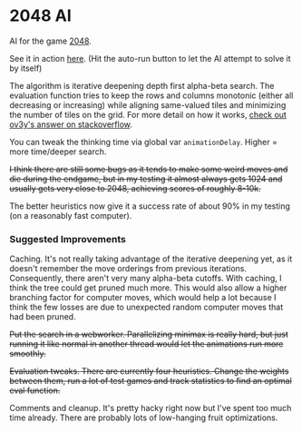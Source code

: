 # 2048 AI

AI for the game [2048](https://github.com/gabrielecirulli/2048).

See it in action [here](http://skeggse.github.io/2048-AI/). (Hit the auto-run button to let the AI attempt to solve it by itself)

The algorithm is iterative deepening depth first alpha-beta search. The evaluation function tries to keep the rows and columns monotonic (either all decreasing or increasing) while aligning same-valued tiles and minimizing the number of tiles on the grid. For more detail on how it works, [check out ov3y's answer on stackoverflow](http://stackoverflow.com/a/22389702/1056032).

You can tweak the thinking time via global var `animationDelay`. Higher = more time/deeper search.

~~I think there are still some bugs as it tends to make some weird moves and die during the endgame, but in my testing it almost always gets 1024 and usually gets very close to 2048, achieving scores of roughly 8-10k.~~

The better heuristics now give it a success rate of about 90% in my testing (on a reasonably fast computer).

### Suggested Improvements

Caching. It's not really taking advantage of the iterative deepening yet, as it doesn't remember the move orderings from previous iterations. Consequently, there aren't very many alpha-beta cutoffs. With caching, I think the tree could get pruned much more. This would also allow a higher branching factor for computer moves, which would help a lot because I think the few losses are due to unexpected random computer moves that had been pruned.

~~Put the search in a webworker. Parallelizing minimax is really hard, but just running it like normal in another thread would let the animations run more smoothly.~~

~~Evaluation tweaks. There are currently four heuristics. Change the weights between them, run a lot of test games and track statistics to find an optimal eval function.~~

Comments and cleanup. It's pretty hacky right now but I've spent too much time already. There are probably lots of low-hanging fruit optimizations.
